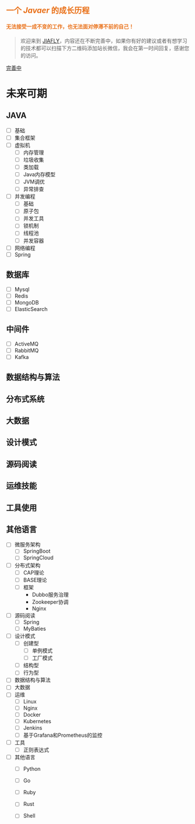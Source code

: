 <!-- 首页 -->
<h2 style="color: #E97018;">一个 <i>Javaer</i> 的成长历程</h2>
<h4 style="color: #E97018;">无法接受一成不变的工作，也无法面对停滞不前的自己！</h4>

> 欢迎来到 [JIAFLY](http://www.jiafly.com)，内容还在不断完善中，如果你有好的建议或者有想学习的技术都可以扫描下方二维码添加站长微信，我会在第一时间回复，感谢您的访问。
> 

[完善中](/article/jvm/jvm)

# 未来可期
## JAVA
- [ ] 基础
- [ ] 集合框架
- [ ] 虚拟机
    - [ ] 内存管理
    - [ ] 垃圾收集
    - [ ] 类加载
    - [ ] Java内存模型
    - [ ] JVM调优
    - [ ] 异常排查
- [ ] 并发编程
    + [ ] 基础
    + [ ] 原子包
    + [ ] 并发工具
    + [ ] 锁机制
    + [ ] 线程池
    + [ ] 并发容器
- [ ] 网络编程
- [ ] Spring
## 数据库
- [ ] Mysql
- [ ] Redis
- [ ] MongoDB
- [ ] ElasticSearch
## 中间件
- [ ] ActiveMQ
- [ ] RabbitMQ
- [ ] Kafka
## 数据结构与算法
## 分布式系统
## 大数据
## 设计模式
## 源码阅读
## 运维技能
## 工具使用
## 其他语言

- [ ] 微服务架构
    + [ ] SpringBoot
    + [ ] SpringCloud
- [ ] 分布式架构
    + [ ] CAP理论
    + [ ] BASE理论
    + [ ] 框架
        * Dubbo服务治理
        * Zookeeper协调
        * Nginx
- [ ] 源码阅读
    + [ ] Spring
    + [ ] MyBaties
- [ ] 设计模式
    + [ ] 创建型
        * [ ] 单例模式
        * [ ] 工厂模式
    + [ ] 结构型
    + [ ] 行为型
- [ ] 数据结构与算法
- [ ] 大数据
- [ ] 运维
    + [ ] Linux
    + [ ] Nginx
    + [ ] Docker
    + [ ] Kubernetes
    + [ ] Jenkins
    + [ ] 基于Grafana和Prometheus的监控
- [ ] 工具
    + [ ] 正则表达式
- [ ] 其他语言
    + [ ] Python
    + [ ] Go
    + [ ] Ruby
    + [ ] Rust
    + [ ] Shell



